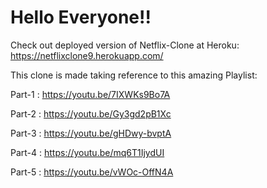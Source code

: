 # Hello Everyone!!

Check out deployed version of Netflix-Clone at Heroku: https://netflixclone9.herokuapp.com/

This clone is made taking reference to this amazing Playlist: 

Part-1 : https://youtu.be/7IXWKs9Bo7A

Part-2 : https://youtu.be/Gy3gd2pB1Xc

Part-3 : https://youtu.be/gHDwy-bvptA

Part-4 : https://youtu.be/mq6T1IjydUI

Part-5 : https://youtu.be/vWOc-OffN4A
